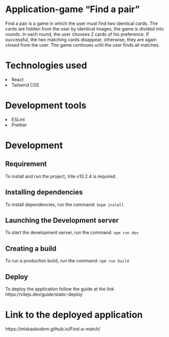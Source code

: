 <h1>Application-game “Find a pair”</h1>
Find a pair is a game in which the user must find two identical cards. The cards are hidden from the user by identical images, the game is divided into rounds. In each round, the user chooses 2 cards of his preference. If successful, the two matching cards disappear, otherwise, they are again closed from the user. The game continues until the user finds all matches.
<h1>Technologies used</h1>
<io>
  <li>React</li>
  <li>Tailwind CSS</li>
</io>
<h1>Development tools</h1>
<io>
  <li>ESLint</li>
  <li>Prettier</li>
</io>
<h1>Development</h1>
<h2>Requirement</h2>
To install and run the project, Vite v10.2.4 is required.
<h2>Installing dependencies</h2>
To install dependencies, run the command:
<code>$npm install</code>
<h2>Launching the Development server</h2>
To start the development server, run the command:
<code>npm run dev</code>
<h2>Creating a build</h2>
To run a production build, run the command:
<code>npm run build</code>
<h2>Deploy</h2>
To deploy the application follow the guide at the link https://vitejs.dev/guide/static-deploy
<h1>Link to the deployed application</h1>
https://miskaskodom.github.io/Find-a-match/
